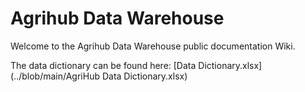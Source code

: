 # Agrihub Data Warehouse

Welcome to the Agrihub Data Warehouse public documentation Wiki. 

The data dictionary can be found here: [Data Dictionary.xlsx](../blob/main/AgriHub Data Dictionary.xlsx)

